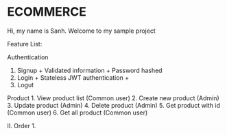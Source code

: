 # ECOMMERCE

Hi, my name is Sanh. 
Welcome to my sample project

Feature List:

Authentication
  1. Signup
    + Validated information
    + Password hashed
  2. Login
    + Stateless JWT authentication
    + 
  3. Logut 

Product
    1. View product list (Common user)
    2. Create new product (Admin)
    3. Update product (Admin)
    4. Delete product (Admin)
    5. Get product with id (Common user)
    6. Get all product (Common user)
    
  II. Order
    1. 
    
